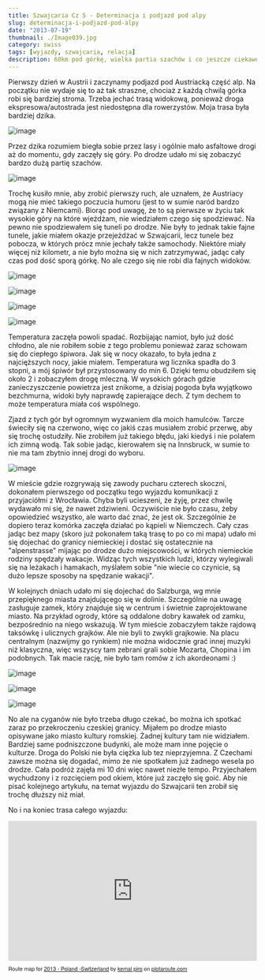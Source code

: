 ```yaml
---
title: Szwajcaria Cz 5 - Determinacja i podjazd pod alpy
slug: determinacja-i-podjazd-pod-alpy
date: "2013-07-19"
thumbnail: ./Image039.jpg
category: swiss
tags: [wyjazdy, szwajcaria, relacja]
description: 60km pod górkę, wielka partia szachów i co jeszcze ciekawego jest w Austrii
---
```


Pierwszy dzień w Austrii i zaczynamy podjazd pod Austriacką część alp. Na początku nie wydaje się to aż tak straszne, chociaż z każdą chwilą górka robi się bardziej stroma. Trzeba jechać trasą widokową, ponieważ droga ekspresowa/autostrada jest niedostępna dla rowerzystów. Moja trasa była bardziej dzika. 

![image](./Image032.jpg)

Przez dzika rozumiem biegła sobie przez lasy i ogólnie mało asfaltowe drogi aż do momentu, gdy zaczęły się góry. Po drodze udało mi się zobaczyć bardzo dużą partię szachów. 

![image](./Image031.jpg)

Trochę kusiło mnie, aby zrobić pierwszy ruch, ale uznałem, że Austriacy mogą nie mieć takiego poczucia humoru (jest to w sumie naród bardzo związany z Niemcami). Biorąc pod uwagę, że to są pierwsze w życiu tak wysokie góry na które wjeżdżam, nie wiedziałem czego się spodziewać. Na pewno nie spodziewałem się tuneli po drodze. Nie były to jednak takie fajne tunele, jakie miałem okazje przejeżdżać w Szwajcarii, lecz tunele bez pobocza, w których prócz mnie jechały także samochody. Niektóre miały więcej niż kilometr, a nie było można się w nich zatrzymywać, jadąc cały czas pod dość sporą górkę. No ale czego się nie robi dla fajnych widoków. 

![image](./Image033.jpg)

![image](./Image034.jpg)

![image](./Image035.jpg)

![image](./Image037.jpg)

Temperatura zaczęła powoli spadać. Rozbijając namiot, było już dość chłodno, ale nie robiłem sobie z tego problemu ponieważ zaraz schowam się do ciepłego śpiwora. Jak się w nocy okazało, to była jedna z najcięższych nocy, jakie miałem. Temperatura wg licznika spadła do 3 stopni, a mój śpiwór był przystosowany do min 6. Dzięki temu obudziłem się około 2 i zobaczyłem drogę mleczną. W wysokich górach gdzie zanieczyszczenie powietrza jest znikome, a dzisiaj pogoda była wyjątkowo bezchmurna, widoki były naprawdę zapierające dech. Z tym dechem to może temperatura miała coś wspólnego.

Zjazd z tych gór był ogromnym wyzwaniem dla moich hamulców. Tarcze świeciły się na czerwono, więc co jakiś czas musiałem zrobić przerwę, aby się trochę ostudziły. Nie zrobiłem już takiego błędu, jaki kiedyś i nie polałem ich zimną wodą. Tak sobie jadąc, kierowałem się na Innsbruck, w sumie to nie ma tam zbytnio innej drogi do wyboru. 

![image](./Image038.jpg)

W mieście gdzie rozgrywają się zawody pucharu czterech skoczni, dokonałem pierwszego od początku tego wyjazdu komunikacji z przyjaciółmi z Wrocławia. Chyba byli ucieszeni, że żyję, przez chwilę wydawało mi się, że nawet zdziwieni. Oczywiście nie było czasu, żeby opowiedzieć wszystko, ale warto dać znać, że jest ok. Szczególnie że dopiero teraz komórka zaczęła działać po kąpieli w Niemczech. Cały czas jadąc bez mapy (skoro już pokonałem taką trasę to po co mi mapa) udało mi się dojechać do granicy niemieckiej i dostać się ostatecznie na "alpenstrasse" mijając po drodze dużo miejscowości, w których niemieckie rodziny spędzały wakacje. Widząc tych wszystkich ludzi, którzy wylegiwali się na leżakach i hamakach, myślałem sobie "nie wiecie co czynicie, są dużo lepsze sposoby na spędzanie wakacji".

W kolejnych dniach udało mi się dojechać do Salzburga, wg mnie przepięknego miasta znajdującego się w dolinie. Szczególnie na uwagę zasługuje zamek, który znajduje się w centrum i świetnie zaprojektowane miasto. Na przykład ogrody, które są oddalone dobry kawałek od zamku, bezpośrednio na niego wskazują. W tym mieście zobaczyłem także rajdową taksówkę i ulicznych grajków. Ale nie byli to zwykli grajkowie. Na placu centralnym (nazwijmy go rynkiem) nie można widocznie grać innej muzyki niż klasyczna, więc wszyscy tam zebrani grali sobie Mozarta, Chopina i im podobnych. Tak macie rację, nie było tam romów z ich akordeonami :)


![image](./Image040.jpg)

![image](./Image041.jpg)

![image](./Image042.jpg)

No ale na cyganów nie było trzeba długo czekać, bo można ich spotkać zaraz po przekroczeniu czeskiej granicy. Mijałem po drodze miasto opisywane jako miasto kultury romskiej. Żadnej kultury tam nie widziałem. Bardziej same podniszczone budynki, ale może mam inne pojęcie o kulturze. Droga do Polski nie była ciężka lub tez nieprzyjemna. Z Czechami zawsze można się dogadać, mimo że nie spotkałem już żadnego wesela po drodze. Cała podróż zajęła mi 10 dni więc nawet niezłe tempo. Przyjechałem wychudzony i z rozcięciem pod okiem, które już zaczęło się goić. Aby nie pisać kolejnego artykułu, na temat wyjazdu do Szwajcarii ten zrobił się trochę dłuższy niż miał.

No i na koniec trasa całego wyjazdu:

<div style="overflow:hidden;position:relative;"><div style="position:relative;width:100%;padding-top:56.25%;overflow:visible;"/><iframe name="plotaroute_map_77577" src="https://www.plotaroute.com/embedmap/77577?units=km&hills=show" style="position:absolute;top:0;left:0;bottom:0;right:0;width:100%; height:100%;" frameborder="0" scrolling="no" allowfullscreen webkitallowfullscreen mozallowfullscreen oallowfullscreen msallowfullscreen></iframe></div><p style="margin-top:8px;font-family:Helvetica Neue,Helvetica,arial;font-size:11px;">Route map for <a href="https://www.plotaroute.com/route/77577?units=km" target="_blank" title="View this route map on plotaroute.com">2013 - Poland -Switzerland</a> by <a href="https://www.plotaroute.com/userprofile/30172" target="_blank" title="View this person's profile on plotaroute.com">kemal piro</a> on <a href="https://www.plotaroute.com" target="_blank" title="plotaroute.com - free route planner for walking, running, cycling and more">plotaroute.com</a></p></div>